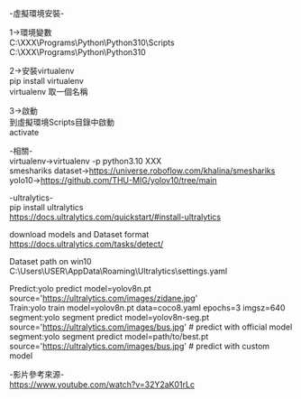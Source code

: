 -虛擬環境安裝-  
 
1->環境變數  
C:\XXX\Programs\Python\Python310\Scripts  
C:\XXX\Programs\Python\Python310  
  
2->安裝virtualenv  
pip install virtualenv  
virtualenv 取一個名稱  
  
3->啟動  
到虛擬環境Scripts目錄中啟動  
activate  



-相關-  
virtualenv->virtualenv -p python3.10 XXX  
smeshariks dataset->https://universe.roboflow.com/khalina/smeshariks  
yolo10->https://github.com/THU-MIG/yolov10/tree/main  

-ultralytics-  
pip install ultralytics  
https://docs.ultralytics.com/quickstart/#install-ultralytics

download models and Dataset format  
https://docs.ultralytics.com/tasks/detect/  

Dataset path on win10
C:\Users\USER\AppData\Roaming\Ultralytics\settings.yaml  

Predict:yolo predict model=yolov8n.pt source='https://ultralytics.com/images/zidane.jpg'  
Train:yolo train model=yolov8n.pt data=coco8.yaml epochs=3 imgsz=640  
segment:yolo segment predict model=yolov8n-seg.pt source='https://ultralytics.com/images/bus.jpg'  # predict with official model  
segment:yolo segment predict model=path/to/best.pt source='https://ultralytics.com/images/bus.jpg'  # predict with custom model  



-影片參考來源-  
https://www.youtube.com/watch?v=32Y2aK01rLc


